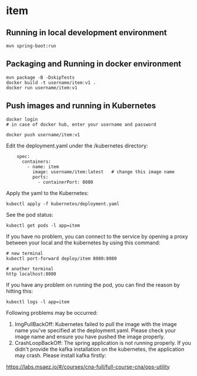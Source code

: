 # item

## Running in local development environment

```
mvn spring-boot:run
```

## Packaging and Running in docker environment

```
mvn package -B -DskipTests
docker build -t username/item:v1 .
docker run username/item:v1
```

## Push images and running in Kubernetes

```
docker login 
# in case of docker hub, enter your username and password

docker push username/item:v1
```

Edit the deployment.yaml under the /kubernetes directory:
```
    spec:
      containers:
        - name: item
          image: username/item:latest   # change this image name
          ports:
            - containerPort: 8080

```

Apply the yaml to the Kubernetes:
```
kubectl apply -f kubernetes/deployment.yaml
```

See the pod status:
```
kubectl get pods -l app=item
```

If you have no problem, you can connect to the service by opening a proxy between your local and the kubernetes by using this command:
```
# new terminal
kubectl port-forward deploy/item 8080:8080

# another terminal
http localhost:8080
```

If you have any problem on running the pod, you can find the reason by hitting this:
```
kubectl logs -l app=item
```

Following problems may be occurred:

1. ImgPullBackOff:  Kubernetes failed to pull the image with the image name you've specified at the deployment.yaml. Please check your image name and ensure you have pushed the image properly.
1. CrashLoopBackOff: The spring application is not running properly. If you didn't provide the kafka installation on the kubernetes, the application may crash. Please install kafka firstly:

https://labs.msaez.io/#/courses/cna-full/full-course-cna/ops-utility


